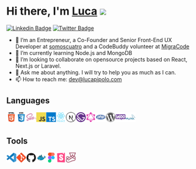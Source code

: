 # Hi there, I'm [Luca](https://www.lucapipolo.com) <img src="https://media.giphy.com/media/hvRJCLFzcasrR4ia7z/giphy.gif" width="32px">

[![Linkedin Badge](https://img.shields.io/badge/-Luca%20Pipolo-blue?style=flat&logo=Linkedin&logoColor=white&link=https://www.linkedin.com/in/lucapipolo/)](https://www.linkedin.com/in/lucapipolo/)
[![Twitter Badge](https://img.shields.io/badge/-@luca_pipolo-1ca0f1?style=flat&labelColor=1ca0f1&logo=twitter&logoColor=white&link=https://twitter.com/luca_pipolo)](https://twitter.com/luca_pipolo)


- 🔭 I’m an Entrepreneur, a Co-Founder and Senior Front-End UX Developer at [somoscuatro](https://somoscuatro.es) and a CodeBuddy volunteer at [MigraCode](https://migracode.openculturalcenter.org/)
- 🌱 I’m currently learning Node.js and MongoDB
- 👯 I’m looking to collaborate on opensource projects based on React, Next.js or Laravel.
- 💬 Ask me about anything. I will try to help you as much as I can.
- 📫 How to reach me: [dev@lucapipolo.com](dev@lucapipolo.com)

## Languages

<img align="left" alt="HTML5" width="26px" src="https://raw.githubusercontent.com/devicons/devicon/master/icons/html5/html5-original-wordmark.svg">
<img align="left" alt="CSS3" width="26px" src="https://raw.githubusercontent.com/devicons/devicon/master/icons/css3/css3-original-wordmark.svg">
<img align="left" alt="Sass" width="26px" src="https://raw.githubusercontent.com/devicons/devicon/master/icons/sass/sass-original.svg">
<img align="left" alt="JavaScript" width="26px" src="https://raw.githubusercontent.com/devicons/devicon/master/icons/javascript/javascript-original.svg">
<img align="left" alt="TypeScript" width="26px" src="https://raw.githubusercontent.com/devicons/devicon/master/icons/typescript/typescript-original.svg">
<img align="left" alt="React" width="26px" src="https://raw.githubusercontent.com/devicons/devicon/master/icons/react/react-original-wordmark.svg">
<img align="left" alt="Next.js" width="26px" src="https://raw.githubusercontent.com/devicons/devicon/master/icons/nextjs/nextjs-line.svg">
<img align="left" alt="Gatsby" width="26px" src="https://github.com/devicons/devicon/blob/master/icons/gatsby/gatsby-original.svg">
<img align="left" alt="GraphQL" width="26px" src="https://github.com/devicons/devicon/blob/master/icons/graphql/graphql-plain.svg">
<img align="left" alt="PHP" width="26px" src="https://github.com/devicons/devicon/blob/master/icons/php/php-plain.svg">
<img align="left" alt="WordPress" width="26px" src="https://github.com/devicons/devicon/blob/master/icons/wordpress/wordpress-plain.svg">
<img align="left" alt="WooCommerce" width="26px" src="https://github.com/devicons/devicon/blob/master/icons/woocommerce/woocommerce-plain.svg">
<img align="left" alt="MySQL" width="26px" src="https://github.com/devicons/devicon/blob/master/icons/mysql/mysql-plain-wordmark.svg">

<br>
<br>

## Tools

<img align="left" alt="Visual Studio Code" width="26px" src="https://github.com/devicons/devicon/blob/master/icons/vscode/vscode-original.svg">
<img align="left" alt="Git" width="26px" src="https://github.com/devicons/devicon/blob/master/icons/git/git-original.svg">
<img align="left" alt="GitHub" width="26px" src="https://github.com/devicons/devicon/blob/master/icons/github/github-original.svg">
<img align="left" alt="Docker" width="26px" src="https://github.com/devicons/devicon/blob/master/icons/docker/docker-original.svg">
<img align="left" alt="Figma" width="26px" src="https://github.com/devicons/devicon/blob/master/icons/figma/figma-original.svg">
<img align="left" alt="Storybook" width="26px" src="https://github.com/devicons/devicon/blob/master/icons/storybook/storybook-original.svg">
<img align="left" alt="Jest" width="26px" src="https://github.com/devicons/devicon/blob/master/icons/jest/jest-plain.svg">

<br>
<br>
